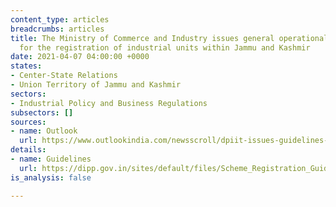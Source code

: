 ```yaml
---
content_type: articles
breadcrumbs: articles
title: The Ministry of Commerce and Industry issues general operational guidelines
  for the registration of industrial units within Jammu and Kashmir
date: 2021-04-07 04:00:00 +0000
states:
- Center-State Relations
- Union Territory of Jammu and Kashmir
sectors:
- Industrial Policy and Business Regulations
subsectors: []
sources:
- name: Outlook
  url: https://www.outlookindia.com/newsscroll/dpiit-issues-guidelines-for-unit-registration-under-new-scheme-for-industry-development-in-jk/2057853
details:
- name: Guidelines
  url: https://dipp.gov.in/sites/default/files/Scheme_Registration_Guidelines_01April2021.pdf
is_analysis: false

---
```

